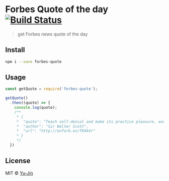 # Forbes Quote of the day [![Build Status](https://travis-ci.org/yujinlim/forbes-quote.svg?branch=master&style=flat-square)](https://travis-ci.org/yujinlim/forbes-quote)
> get Forbes news quote of the day

## Install
```sh
npm i --save forbes-quote
```

## Usage
```javascript
const getQuote = require('forbes-quote');

getQuote()
  .then((quote) => {
    console.log(quote);
    /**
     * {
     * 	"quote": "Teach self-denial and make its practice pleasure, and you can create for the world a destiny more sublime that ever issued from the brain of the wildest dreamer.",
     * 	"author": "Sir Walter Scott",
     * 	"url": "http://onforb.es/TK4kVr"
     * }
     */
  })
```

## License
MIT © [Yu-Jin](https://github.com/yujinlim)
